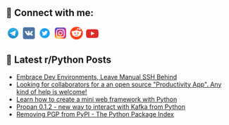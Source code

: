 ## 🔎 Connect with me:
[<img src="https://github.com/bullbesh/bullbesh/blob/main/images/Telegram.png" width="32" height="32" />](https://t.me/bullbesh)
[<img src="https://github.com/bullbesh/bullbesh/blob/main/images/VK.png" width="32" height="32" />](https://vk.com/bullbesh)
[<img src="https://github.com/bullbesh/bullbesh/blob/main/images/Twitter.png" width="32" height="32" />](https://twitter.com/bullbesh1)
[<img src="https://github.com/bullbesh/bullbesh/blob/main/images/Instagram.png" width="32" height="32" />](https://www.instagram.com/bullbesh)
[<img src="https://github.com/bullbesh/bullbesh/blob/main/images/Reddit.png" width="32" height="32" />](https://www.reddit.com/user/bullbesh)
[<img src="https://github.com/bullbesh/bullbesh/blob/main/images/YouTube.png" width="32" height="32" />](https://www.youtube.com/channel/UCtfjRs6uzgq5mfm8S06WTcg)

## 📕 Latest r/Python Posts
<!-- BLOG-POST-LIST:START -->
- [Embrace Dev Environments, Leave Manual SSH Behind](https://www.reddit.com/r/Python/comments/13ptiww/embrace_dev_environments_leave_manual_ssh_behind/)
- [Looking for collaborators for a an open source &quot;Productivity App&quot;. Any kind of help is welcome!](https://www.reddit.com/r/Python/comments/13psbhl/looking_for_collaborators_for_a_an_open_source/)
- [Learn how to create a mini web framework with Python](https://www.reddit.com/r/Python/comments/13ps7fm/learn_how_to_create_a_mini_web_framework_with/)
- [Propan 0.1.2 - new way to interact with Kafka from Python](https://www.reddit.com/r/Python/comments/13pr3fl/propan_012_new_way_to_interact_with_kafka_from/)
- [Removing PGP from PyPI - The Python Package Index](https://www.reddit.com/r/Python/comments/13ppnaa/removing_pgp_from_pypi_the_python_package_index/)
<!-- BLOG-POST-LIST:END -->

